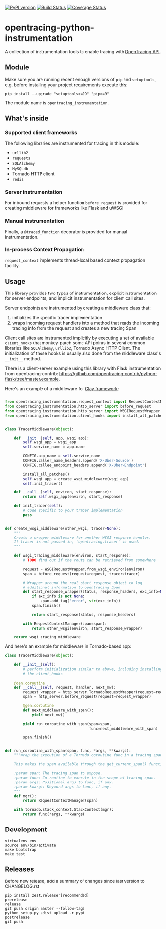 [![PyPI version][pypi-img]][pypi] [![Build Status][ci-img]][ci] [![Coverage Status][cov-img]][cov]

# opentracing-python-instrumentation

A collection of instrumentation tools to enable tracing with 
[OpenTracing API](http://opentracing.io).

## Module

Make sure you are running recent enough versions of `pip` and `setuptools`, e.g. before installing your project requirements execute this:

```
pip install --upgrade "setuptools>=29" "pip>=9"
```

The module name is `opentracing_instrumentation`.

## What's inside

### Supported client frameworks

The following libraries are instrumented for tracing in this module:
 * `urllib2`
 * `requests`
 * `SQLAlchemy`
 * `MySQLdb`
 * Tornado HTTP client
 *  `redis`

### Server instrumentation

For inbound requests a helper function `before_request` is provided for creating middleware for frameworks like Flask and uWSGI.

### Manual instrumentation

Finally, a `@traced_function` decorator is provided for manual instrumentation.

### In-process Context Propagation

`request_context` implements thread-local based context propagation facility.

## Usage

This library provides two types of instrumentation, explicit instrumentation
for server endpoints, and implicit instrumentation for client call sites.

Server endpoints are instrumented by creating a middleware class that:

 1. initializes the specific tracer implementation
 2. wraps incoming request handlers into a method that reads the incoming
    tracing info from the request and creates a new tracing Span

Client call sites are instrumented implicitly by executing a set of 
available `client_hooks` that monkey-patch some API points in several 
common libraries like `SQLAlchemy`, `urllib2`, Tornado Async HTTP Client.
The initialization of those hooks is usually also done from the middleware
class's `__init__` method.

There is a client-server example using this library with Flask instrumentation
from opentracing-contrib: https://github.com/opentracing-contrib/python-flask/tree/master/example.

Here's an example of a middleware for 
[Clay framework](https://github.com/uber/clay):

```python

from opentracing_instrumentation.request_context import RequestContextManager
from opentracing_instrumentation.http_server import before_request
from opentracing_instrumentation.http_server import WSGIRequestWrapper
from opentracing_instrumentation.client_hooks import install_all_patches


class TracerMiddleware(object):

    def __init__(self, app, wsgi_app):
        self.wsgi_app = wsgi_app
        self.service_name = app.name

        CONFIG.app_name = self.service_name
        CONFIG.caller_name_headers.append('X-Uber-Source')
        CONFIG.callee_endpoint_headers.append('X-Uber-Endpoint')

        install_all_patches()
        self.wsgi_app = create_wsgi_middleware(wsgi_app)
        self.init_tracer()

    def __call__(self, environ, start_response):
        return self.wsgi_app(environ, start_response)

    def init_tracer(self):
        # code specific to your tracer implementation
        pass


def create_wsgi_middleware(other_wsgi, tracer=None):
    """
    Create a wrapper middleware for another WSGI response handler.
    If tracer is not passed in, 'opentracing.tracer' is used.
    """

    def wsgi_tracing_middleware(environ, start_response):
        # TODO find out if the route can be retrieved from somewhere

        request = WSGIRequestWrapper.from_wsgi_environ(environ)
        span = before_request(request=request, tracer=tracer)

        # Wrapper around the real start_response object to log
        # additional information to opentracing Span
        def start_response_wrapper(status, response_headers, exc_info=None):
            if exc_info is not None:
                span.add_tag('error', str(exc_info))
            span.finish()

            return start_response(status, response_headers)

        with RequestContextManager(span=span):
            return other_wsgi(environ, start_response_wrapper)

    return wsgi_tracing_middleware
```

And here's an example for middleware in Tornado-based app:

```python
class TracerMiddleware(object):

    def __init__(self):
        # perform initialization similar to above, including installing
        # the client_hooks
        
    @gen.coroutine
    def __call__(self, request, handler, next_mw):
        request_wrapper = http_server.TornadoRequestWrapper(request=request)
        span = http_server.before_request(request=request_wrapper)

        @gen.coroutine
        def next_middleware_with_span():
            yield next_mw()

        yield run_coroutine_with_span(span=span,
                                      func=next_middleware_with_span)

        span.finish()


def run_coroutine_with_span(span, func, *args, **kwargs):
    """Wrap the execution of a Tornado coroutine func in a tracing span.

    This makes the span available through the get_current_span() function.

    :param span: The tracing span to expose.
    :param func: Co-routine to execute in the scope of tracing span.
    :param args: Positional args to func, if any.
    :param kwargs: Keyword args to func, if any.
    """
    def mgr():
        return RequestContextManager(span)

    with tornado.stack_context.StackContext(mgr):
        return func(*args, **kwargs)
```

## Development

```
virtualenv env
source env/bin/activate
make bootstrap
make test
```

## Releases

Before new release, add a summary of changes since last version to CHANGELOG.rst

```
pip install zest.releaser[recommended]
prerelease
release
git push origin master --follow-tags
python setup.py sdist upload -r pypi
postrelease
git push
```

[ci-img]: https://travis-ci.org/uber-common/opentracing-python-instrumentation.svg?branch=master
[ci]: https://travis-ci.org/uber-common/opentracing-python-instrumentation
[pypi-img]: https://img.shields.io/pypi/v/opentracing_instrumentation.svg
[pypi]: https://pypi.python.org/pypi/opentracing_instrumentation
[cov-img]: https://coveralls.io/repos/github/uber-common/opentracing-python-instrumentation/badge.svg
[cov]: https://coveralls.io/github/uber-common/opentracing-python-instrumentation